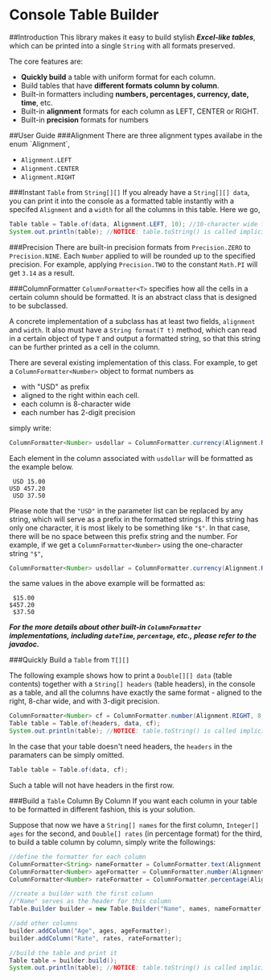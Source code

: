 # Console Table Builder
##Introduction
This library makes it easy to build stylish *<b>Excel-like tables</b>*, which can be printed into a single ```String``` with all formats preserved.<p>
The core features are:
<ul>
  <li><b>Quickly build</b> a table with uniform format for each column.</li>
  <li>Build tables that have <b>different formats column by column</b>.</li>
  <li>Built-in formatters including <b>numbers, percentages, currency, date, time</b>, etc.</li>
  <li>Built-in <b>alignment</b> formats for each column as LEFT, CENTER or RIGHT.</li>
  <li>Built-in <b>precision</b> formats for numbers</li>
</ul>
##User Guide
###Alignment
There are three alignment types availabe in the enum `Alignment`,

* ```Alignment.LEFT```
* ```Alignment.CENTER```
* ```Alignment.RIGHT```

###Instant `Table` from `String[][]`
If you already have a ```String[][] data```, you can print it into the console as a formatted table instantly with a specifed ```Alignment``` and a ```width``` for all the columns in this table. Here we go, 

```java
Table table = Table.of(data, Alignment.LEFT, 10); //10-character wide for each column
System.out.println(table); //NOTICE: table.toString() is called implicitly
```

###Precision
There are built-in precision formats from ```Precision.ZERO``` to ```Precision.NINE```. Each ```Number``` applied to will be rounded up to the specified precision. For example, applying ```Precision.TWO``` to the constant ```Math.PI``` will get ```3.14``` as a result.

###ColumnFormatter
```ColumnFormatter<T>``` specifies how all the cells in a certain column should be formatted. It is an abstract class that is designed to be subclassed. 

A concrete implementation of a subclass has at least two fields, ```alignment``` and ```width```. It also must have a ```String format(T t)``` method, which can read in a certain object of type ```T``` and output a formatted string, so that this string can be further printed as a cell in the column.

There are several existing implementation of this class. For example, to get a ```ColumnFormatter<Number>``` object to format numbers as

<ul>
  <li>with "USD" as prefix</li>
  <li>aligned to the right within each cell</b>.</li>
  <li>each column is 8-character wide</li>
  <li>each number has 2-digit precision</li>
</ul>

simply write: 

```java
ColumnFormatter<Number> usdollar = ColumnFormatter.currency(Alignment.RIGHT, 8, Precision.TWO, "USD");
```

Each element in the column associated with ```usdollar``` will be formatted as the example below.

```
 USD 15.00
USD 457.20
 USD 37.50
```
Please note that the ```"USD"``` in the parameter list can be replaced by any string, which will serve as a prefix in the formatted strings. If this string has only one character, it is most likely to be something like ```"$"```. In that case, there will be no space between this prefix string and the number. For example, if we get a ```ColumnFormatter<Number>``` using the one-character string ```"$"```,

```java
ColumnFormatter<Number> usdollar = ColumnFormatter.currency(Alignment.RIGHT, 8, Precision.TWO, "$");
```

the same values in the above example will be formatted as:

```
 $15.00
$457.20
 $37.50
```

*<b>For the more details about other built-in ```ColumnFormatter``` implementations, including ```dateTime```, ```percentage```, etc., please refer to the javadoc.</b>*

###Quickly Build a `Table` from `T[][]`


The following example shows how to print a ```Double[][] data``` (table contents) together with a ```String[] headers``` (table headers), in the console as a table, and all the columns have exactly the same format - aligned to the right,  8-char wide, and with 3-digit precision.

```java
ColumnFormatter<Number> cf = ColumnFormatter.number(Alignment.RIGHT, 8, Precision.THREE);
Table table = Table.of(headers, data, cf);
System.out.println(table); //NOTICE: table.toString() is called implicitly
```
In the case that your table doesn't need headers, the ```headers``` in the paramaters can be simply omitted.

```java
Table table = Table.of(data, cf);
```
Such a table will not have headers in the first row.

###Build a `Table` Column By Column
If you want each column in your table to be formatted in different fashion, this is your solution. 

Suppose that now we have a ```String[] names``` for the first column, ```Integer[] ages``` for the second, and ```Double[] rates``` (in percentage format) for the third, to build a table column by column, simply write the followings:

```java
//define the formatter for each column
ColumnFormatter<String> nameFormatter = ColumnFormatter.text(Alignment.LEFT, 10);
ColumnFormatter<Number> ageFormatter = ColumnFormatter.number(Alignment.RIGHT, 3, Precision.ZERO);
ColumnFormatter<Number> rateFormatter = ColumnFormatter.percentage(Alignment.RIGHT, 6, Precision.ONE);

//create a builder with the first column
//"Name" serves as the header for this column
Table.Builder builder = new Table.Builder("Name", names, nameFormatter);

//add other columns
builder.addColumn("Age", ages, ageFormatter);
builder.addColumn("Rate", rates, rateFormatter);

//build the table and print it
Table table = builder.build();
System.out.println(table); //NOTICE: table.toString() is called implicitly
```


